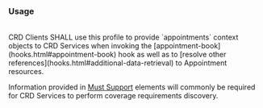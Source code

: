 <!--- Text entered into this file will appear at the top of the profiles page before the Formal Views of the profile content. -->

### Usage
<br/>
CRD Clients SHALL use this profile to provide `appointments` context objects to CRD Services when invoking the [appointment-book](hooks.html#appointment-book) hook as well as to [resolve other references](hooks.html#additional-data-retrieval) to Appointment resources.

Information provided in [Must Support]({{site.data.fhir.path}}profiling.html#mustsupport) elements will commonly be required for CRD Services to perform coverage requirements discovery.
<br/>
